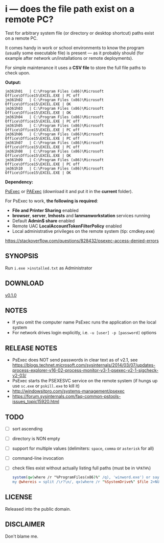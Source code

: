 # i — does the file path exist on a remote PC?

Test for arbitrary system file (or directory or desktop shortcut) paths exist on a remote PC.

It comes handy in work or school environments to know the program (usually some executable file) is present — as it probably should (for example after network un/installations or remote deployments).

For simple maintenance it uses a __CSV file__ to store the full file paths to check upon.

__Output:__

    jm361h01   | C:\Program Files (x86)\Microsoft Office\Office15\EXCEL.EXE | PC off
    jm361h02   | C:\Program Files (x86)\Microsoft Office\Office15\EXCEL.EXE | OK
    jm361h03   | C:\Program Files (x86)\Microsoft Office\Office15\EXCEL.EXE | OK
    jm361h04   | C:\Program Files (x86)\Microsoft Office\Office15\EXCEL.EXE | PC off
    jm361h05   | C:\Program Files (x86)\Microsoft Office\Office15\EXCEL.EXE | PC off
    jm361h06   | C:\Program Files (x86)\Microsoft Office\Office15\EXCEL.EXE | PC off
    jm361h07   | C:\Program Files (x86)\Microsoft Office\Office15\EXCEL.EXE | PC off
    jm361h08   | C:\Program Files (x86)\Microsoft Office\Office15\EXCEL.EXE | OK
    jm361h09   | C:\Program Files (x86)\Microsoft Office\Office15\EXCEL.EXE | PC off
    jm361h10   | C:\Program Files (x86)\Microsoft Office\Office15\EXCEL.EXE | OK

__Dependency:__

[PsExec](https://technet.microsoft.com/en-us/sysinternals/pxexec.aspx) or [PAExec](https://github.com/poweradminllc/PAExec)
(download it and put it in the **current** folder).

For PsExec to work, __the following is required__:

* __File and Printer Sharing__ enabled
* __browser__, __server__, __lmhosts__ and __lanmanworkstation__ services running
* Default __Admin$ share__ enabled
* Remote UAC __LocalAccountTokenFilterPolicy__ enabled
* Local administrative privileges on the remote system (tip: cmdkey.exe)

<https://stackoverflow.com/questions/828432/psexec-access-denied-errors>

## SYNOPSIS

Run `i.exe >installed.txt` as Administrator

## DOWNLOAD

[v0.1.0](https://github.com/paveljurca/i/releases/tag/v0.1.0)

## NOTES

* If you omit the computer name PsExec runs the application on the local system
* For network drives login explicitly, i.e. `-u [user] -p [password]` options

## RELEASE NOTES

* PsExec does NOT send passwords in clear text as of v2.1, see <https://blogs.technet.microsoft.com/sysinternals/2014/03/07/updates-process-explorer-v16-02-process-monitor-v3-1-psexec-v2-1-sigcheck-v2-03/>
* PsExec starts the PSEXESVC service on the remote system (if hungs up use `sc.exe` or `pskill.exe` to kill it)
* <http://windowsitpro.com/systems-management/psexec>
* <https://forum.sysinternals.com/faq-common-pstools-issues_topic15920.html>

## TODO

- [ ] sort ascending
- [ ] directory is NON empty
- [ ] support for multiple values (delimiters: `space`, `comma` or `asterisk` for all)
- [ ] command-line invocation
- [ ] check files exist without actually listing full paths (must be in `%PATH%`)

    ```perl
    system(qw(where /r "%ProgramFiles(x86)%" /q), 'winword.exe') or say "winword.exe OK";
    my @whereis = split /\r?\n/, qx(where /r "%SystemDrive%" $file 2>NUL:), say $? >> 8 == 0 ? "found" : "not found";
    ```

## LICENSE

Released into the public domain.

## DISCLAIMER

Don't blame me.
